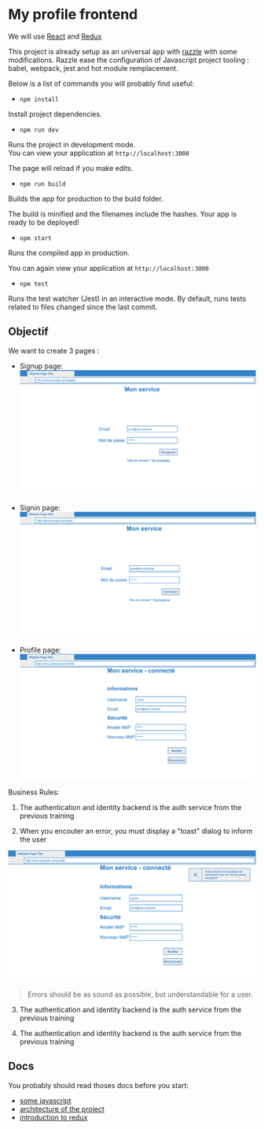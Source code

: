# My profile frontend 

We will use [React](https://fr.reactjs.org/) and [Redux](https://redux.js.org/)

This project is already setup as an universal app with [razzle](https://razzlejs.org/) with some modifications. Razzle ease the configuration of Javascript project tooling : babel, webpack, jest and hot module remplacement.

Below is a list of commands you will probably find useful:
- `npm install`

Install project dependencies.

- `npm run dev`

Runs the project in development mode.  
You can view your application at `http://localhost:3000`

The page will reload if you make edits.

- `npm run build` 

Builds the app for production to the build folder.

The build is minified and the filenames include the hashes.
Your app is ready to be deployed!

- `npm start` 

Runs the compiled app in production.

You can again view your application at `http://localhost:3000`

 - `npm test` 

Runs the test watcher (Jest) in an interactive mode.
By default, runs tests related to files changed since the last commit.

## Objectif

We want to create 3 pages :
- Signup page:
![](./signup.png)

- Signin page:
![](./signin.png)

- Profile page:
![](./profile.png)

Business Rules:

1. The authentication and identity backend is the auth service from the previous training

2. When you encouter an error, you must display a "toast" dialog to inform the user

![](./profile-error.png)

> Errors should be as sound as possible, but understandable for a user.

3. The authentication and identity backend is the auth service from the previous training

4. The authentication and identity backend is the auth service from the previous training

## Docs

You probably should read thoses docs before you start:
- [some javascript](./doc/javascript.md)
- [architecture of the project](./doc/architecture.md)
- [introduction to redux](./doc/redux.md)